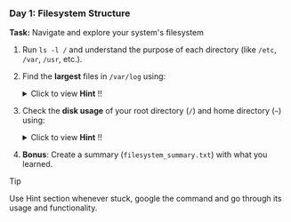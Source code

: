 ### **Day 1: Filesystem Structure**
**Task:** Navigate and explore your system's filesystem
1. Run `ls -l /` and understand the purpose of each directory (like `/etc`, `/var`, `/usr`, etc.).
2. Find the **largest** files in `/var/log` using:
    <details>
    <summary>Click to view <strong>Hint</strong> !! </summary>

      ```bash
      sudo du -ah /var/log | sort -rh | head -10
      ```
    </details>

3. Check the **disk usage** of your root directory (`/`) and home directory (`~`) using:
    <details>
    <summary>Click to view <strong>Hint</strong> !! </summary>

      ```bash
      df -h
      du -sh ~
      ```
    </details>


4. **Bonus**: Create a summary (`filesystem_summary.txt`) with what you learned.

> [!TIP]
> Use Hint section whenever stuck, google the command and go through its usage and functionality.
